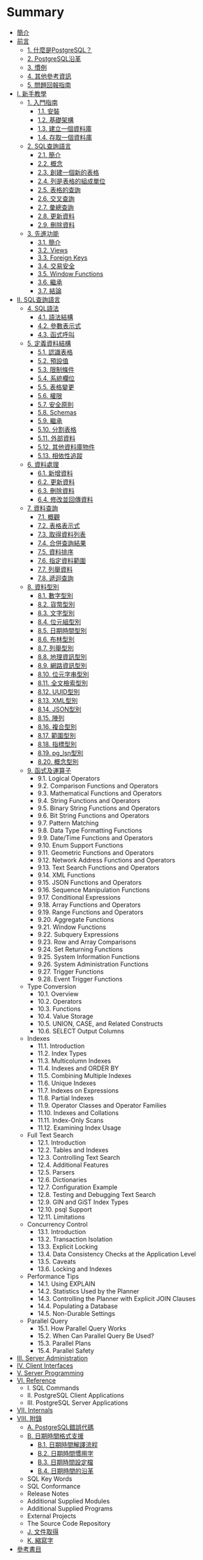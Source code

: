 # Summary

* [簡介](README.md)
* [前言](preface.md)
  * [1. 什麼是PostgreSQL？](what-is-postgresql.md)
  * [2. PostgreSQL沿革](a-brief-history-of-postgresql.md)
  * [3. 慣例](conventions.md)
  * [4. 其他參考資訊](further-information.md)
  * [5. 問題回報指南](bug-reporting-guidelines.md)
* [I. 新手教學](i-tutorial.md)
  * [1. 入門指南](getting-started.md)
    * [1.1. 安裝](getting-started/11-installation.md)
    * [1.2. 基礎架構](getting-started/12-architectural-fundamentals.md)
    * [1.3. 建立一個資料庫](getting-started/13-creating-a-database.md)
    * [1.4. 存取一個資料庫](getting-started/14-accessing-a-database.md)
  * [2. SQL查詢語言](the-sql-language.md)
    * [2.1. 簡介](the-sql-language/21-introduction.md)
    * [2.2. 概念](the-sql-language/22-concepts.md)
    * [2.3. 創建一個新的表格](the-sql-language/23-creating-a-new-table.md)
    * [2.4. 列是表格的組成單位](the-sql-language/24-populating-a-table-with-rows.md)
    * [2.5. 表格的查詢](the-sql-language/25-querying-a-table.md)
    * [2.6. 交叉查詢](the-sql-language/26-joins-between-tables.md)
    * [2.7. 彙總查詢](the-sql-language/27-aggregate-functions.md)
    * [2.8. 更新資料](the-sql-language/28-updates.md)
    * [2.9. 刪除資料](the-sql-language/29-deletions.md)
  * [3. 先進功能](advanced-features.md)
    * [3.1. 簡介](advanced-features/31-introduction.md)
    * [3.2. Views](advanced-features/32-views.md)
    * [3.3. Foreign Keys](advanced-features/33-foreign-keys.md)
    * [3.4. 交易安全](advanced-features/34-transactions.md)
    * [3.5. Window Functions](advanced-features/35-window-functions.md)
    * [3.6. 繼承](advanced-features/36-inheritance.md)
    * [3.7. 結論](advanced-features/37-conclusion.md)
* [II. SQL查詢語言](ii-the-sql-language.md)
  * [4. SQL語法](ii-the-sql-language/sql-syntax.md)
    * [4.1. 語法結構](ii-the-sql-language/sql-syntax/41-lexical-structure.md)
    * [4.2. 參數表示式](ii-the-sql-language/sql-syntax/42-value-expressions.md)
    * [4.3. 函式呼叫](ii-the-sql-language/sql-syntax/43-calling-functions.md)
  * [5. 定義資料結構](ii-the-sql-language/data-definition.md)
    * [5.1. 認識表格](ii-the-sql-language/data-definition/51-table-basics.md)
    * [5.2. 預設值](ii-the-sql-language/data-definition/52-default-values.md)
    * [5.3. 限制條件](ii-the-sql-language/data-definition/53-constraints.md)
    * [5.4. 系統欄位](ii-the-sql-language/data-definition/54-system-columns.md)
    * [5.5. 表格變更](ii-the-sql-language/data-definition/55-modifying-tables.md)
    * [5.6. 權限](ii-the-sql-language/data-definition/56-privileges.md)
    * [5.7. 安全原則](ii-the-sql-language/data-definition/57-row-security-policies.md)
    * [5.8. Schemas](ii-the-sql-language/data-definition/58-schemas.md)
    * [5.9. 繼承](ii-the-sql-language/data-definition/59-inheritance.md)
    * [5.10. 分割表格](ii-the-sql-language/data-definition/510-table-partitioning.md)
    * [5.11. 外部資料](ii-the-sql-language/data-definition/511-foreign-data.md)
    * [5.12. 其他資料庫物件](ii-the-sql-language/data-definition/512-other-database-objects.md)
    * [5.13. 相依性追蹤](ii-the-sql-language/data-definition/513-dependency-tracking.md)
  * [6. 資料處理](ii-the-sql-language/data-manipulation.md)
    * [6.1. 新增資料](ii-the-sql-language/data-manipulation/61-inserting-data.md)
    * [6.2. 更新資料](ii-the-sql-language/data-manipulation/62-updating-data.md)
    * [6.3. 刪除資料](ii-the-sql-language/data-manipulation/63-deleting-data.md)
    * [6.4. 修改並回傳資料](ii-the-sql-language/data-manipulation/64-returning-data-from-modified-rows.md)
  * [7. 資料查詢](ii-the-sql-language/queries.md)
    * [7.1. 概觀](ii-the-sql-language/queries/71-overview.md)
    * [7.2. 表格表示式](ii-the-sql-language/queries/72-table-expressions.md)
    * [7.3. 取得資料列表](ii-the-sql-language/queries/73-select-lists.md)
    * [7.4. 合併查詢結果](ii-the-sql-language/queries/74-combining-queries.md)
    * [7.5. 資料排序](ii-the-sql-language/queries/75-sorting-rows.md)
    * [7.6. 指定資料範圍](ii-the-sql-language/queries/76-limit-and-offset.md)
    * [7.7. 列舉資料](ii-the-sql-language/queries/77-values-lists.md)
    * [7.8. 遞迴查詢](ii-the-sql-language/queries/78-with-queries-common-table-expressions.md)
  * [8. 資料型別](ii-the-sql-language/data-types.md)
    * [8.1. 數字型別](ii-the-sql-language/data-types/81-numeric-types.md)
    * [8.2. 貨幣型別](ii-the-sql-language/data-types/82-monetary-types.md)
    * [8.3. 文字型別](ii-the-sql-language/data-types/83-character-types.md)
    * [8.4. 位元組型別](ii-the-sql-language/data-types/84-binary-data-types.md)
    * [8.5. 日期時間型別](ii-the-sql-language/data-types/85-datetime-types.md)
    * [8.6. 布林型別](ii-the-sql-language/data-types/86-boolean-type.md)
    * [8.7. 列舉型別](ii-the-sql-language/data-types/87-enumerated-types.md)
    * [8.8. 地理資訊型別](ii-the-sql-language/data-types/88-geometric-types.md)
    * [8.9. 網路資訊型別](ii-the-sql-language/data-types/89-network-address-types.md)
    * [8.10. 位元字串型別](ii-the-sql-language/data-types/810-bit-string-types.md)
    * [8.11. 全文檢索型別](ii-the-sql-language/data-types/811-text-search-types.md)
    * [8.12. UUID型別](ii-the-sql-language/data-types/812-uuid-type.md)
    * [8.13. XML型別](ii-the-sql-language/data-types/813-xml-type.md)
    * [8.14. JSON型別](ii-the-sql-language/data-types/814-json-types.md)
    * [8.15. 陣列](ii-the-sql-language/data-types/815-arrays.md)
    * [8.16. 複合型別](ii-the-sql-language/data-types/816-composite-types.md)
    * [8.17. 範圍型別](ii-the-sql-language/data-types/817-range-types.md)
    * [8.18. 指標型別](ii-the-sql-language/data-types/818-object-identifier-types.md)
    * [8.19. pg\_lsn型別](ii-the-sql-language/data-types/819-pglsn-type.md)
    * [8.20. 概念型別](ii-the-sql-language/data-types/820-pseudo-types.md)
  * [9. 函式及運算子](ii-the-sql-language/functions-and-operators.md)
    * 9.1. Logical Operators
    * 9.2. Comparison Functions and Operators
    * 9.3. Mathematical Functions and Operators
    * 9.4. String Functions and Operators
    * 9.5. Binary String Functions and Operators
    * 9.6. Bit String Functions and Operators
    * 9.7. Pattern Matching
    * 9.8. Data Type Formatting Functions
    * 9.9. Date/Time Functions and Operators
    * 9.10. Enum Support Functions
    * 9.11. Geometric Functions and Operators
    * 9.12. Network Address Functions and Operators
    * 9.13. Text Search Functions and Operators
    * 9.14. XML Functions
    * 9.15. JSON Functions and Operators
    * 9.16. Sequence Manipulation Functions
    * 9.17. Conditional Expressions
    * 9.18. Array Functions and Operators
    * 9.19. Range Functions and Operators
    * 9.20. Aggregate Functions
    * 9.21. Window Functions
    * 9.22. Subquery Expressions
    * 9.23. Row and Array Comparisons
    * 9.24. Set Returning Functions
    * 9.25. System Information Functions
    * 9.26. System Administration Functions
    * 9.27. Trigger Functions
    * 9.28. Event Trigger Functions
  * Type Conversion
    * 10.1. Overview
    * 10.2. Operators
    * 10.3. Functions
    * 10.4. Value Storage
    * 10.5. UNION, CASE, and Related Constructs
    * 10.6. SELECT Output Columns
  * Indexes
    * 11.1. Introduction
    * 11.2. Index Types
    * 11.3. Multicolumn Indexes
    * 11.4. Indexes and ORDER BY
    * 11.5. Combining Multiple Indexes
    * 11.6. Unique Indexes
    * 11.7. Indexes on Expressions
    * 11.8. Partial Indexes
    * 11.9. Operator Classes and Operator Families
    * 11.10. Indexes and Collations
    * 11.11. Index-Only Scans
    * 11.12. Examining Index Usage
  * Full Text Search
    * 12.1. Introduction
    * 12.2. Tables and Indexes
    * 12.3. Controlling Text Search
    * 12.4. Additional Features
    * 12.5. Parsers
    * 12.6. Dictionaries
    * 12.7. Configuration Example
    * 12.8. Testing and Debugging Text Search
    * 12.9. GIN and GiST Index Types
    * 12.10. psql Support
    * 12.11. Limitations
  * Concurrency Control
    * 13.1. Introduction
    * 13.2. Transaction Isolation
    * 13.3. Explicit Locking
    * 13.4. Data Consistency Checks at the Application Level
    * 13.5. Caveats
    * 13.6. Locking and Indexes
  * Performance Tips
    * 14.1. Using EXPLAIN
    * 14.2. Statistics Used by the Planner
    * 14.3. Controlling the Planner with Explicit JOIN Clauses
    * 14.4. Populating a Database
    * 14.5. Non-Durable Settings
  * Parallel Query
    * 15.1. How Parallel Query Works
    * 15.2. When Can Parallel Query Be Used?
    * 15.3. Parallel Plans
    * 15.4. Parallel Safety
* [III. Server Administration](iii-server-administration.md)
* [IV. Client Interfaces](iv-client-interfaces.md)
* [V. Server Programming](v-server-programming.md)
* [VI. Reference](vi-reference.md)
  * I. SQL Commands
  * II. PostgreSQL Client Applications
  * III. PostgreSQL Server Applications
* [VII. Internals](vii-internals.md)
* [VIII. 附錄](viii-appendixes.md)
  * [A. PostgreSQL錯誤代碼](viii-appendixes/postgresql-error-codes.md)
  * [B. 日期時間格式支援](viii-appendixes/datetime-support.md)
    * [B.1. 日期時間解譯流程](viii-appendixes/datetime-support/b1-datetime-input-interpretation.md)
    * [B.2. 日期時間慣用字](viii-appendixes/datetime-support/b2-datetime-key-words.md)
    * [B.3. 日期時間設定檔](viii-appendixes/datetime-support/b3-datetime-configuration-files.md)
    * [B.4. 日期時間的沿革](viii-appendixes/datetime-support/b4-history-of-units.md)
  * SQL Key Words
  * SQL Conformance
  * Release Notes
  * Additional Supplied Modules
  * Additional Supplied Programs
  * External Projects
  * The Source Code Repository
  * [J. 文件取得](viii-appendixes/documentation.md)
  * [K. 縮寫字](viii-appendixes/acronyms.md)
* [參考書目](bibliography.md)

